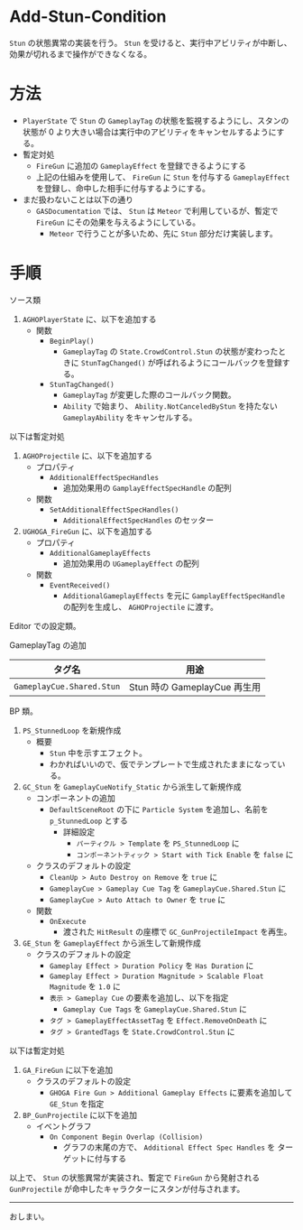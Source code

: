 # Add-Stun-Condition
`Stun` の状態異常の実装を行う。
`Stun` を受けると、実行中アビリティが中断し、効果が切れるまで操作ができなくなる。


# 方法
* `PlayerState` で `Stun` の `GameplayTag` の状態を監視するようにし、スタンの状態が 0 より大きい場合は実行中のアビリティをキャンセルするようにする。
* 暫定対処
	* `FireGun` に追加の `GameplayEffect` を登録できるようにする
	* 上記の仕組みを使用して、 `FireGun` に `Stun` を付与する `GameplayEffect` を登録し、命中した相手に付与するようにする。
* まだ扱わないことは以下の通り
	* `GASDocumentation` では、 `Stun` は `Meteor` で利用しているが、暫定で `FireGun` にその効果を与えるようにしている。
		* `Meteor` で行うことが多いため、先に `Stun` 部分だけ実装します。


# 手順

ソース類

1. `AGHOPlayerState` に、以下を追加する
	* 関数
		* `BeginPlay()`
			* `GameplayTag` の `State.CrowdControl.Stun` の状態が変わったときに `StunTagChanged()` が呼ばれるようにコールバックを登録する。
		* `StunTagChanged()`
			* `GameplayTag` が変更した際のコールバック関数。
			* `Ability` で始まり、 `Ability.NotCanceledByStun` を持たない `GameplayAbility` をキャンセルする。

以下は暫定対処

1. `AGHOProjectile` に、以下を追加する
	* プロパティ
		* `AdditionalEffectSpecHandles`
			* 追加効果用の `GamplayEffectSpecHandle` の配列
	* 関数
		* `SetAdditionalEffectSpecHandles()`
			* `AdditionalEffectSpecHandles` のセッター
1. `UGHOGA_FireGun` に、以下を追加する
	* プロパティ
		* `AdditionalGameplayEffects`
			* 追加効果用の `UGameplayEffect` の配列
	* 関数
		* `EventReceived()`
			* `AdditionalGameplayEffects` を元に `GamplayEffectSpecHandle` の配列を生成し、 `AGHOProjectile` に渡す。


Editor での設定類。

GameplayTag の追加

| タグ名                        | 用途                                                                |
|-------------------------------|---------------------------------------------------------------------|
| `GameplayCue.Shared.Stun`     | Stun 時の GameplayCue 再生用                                        |



BP 類。
1. `PS_StunnedLoop` を新規作成
	* 概要
		* `Stun` 中を示すエフェクト。
		* わかればいいので、仮でテンプレートで生成されたままになっている。
1. `GC_Stun` を `GameplayCueNotify_Static` から派生して新規作成
	* コンポーネントの追加
		* `DefaultSceneRoot` の下に `Particle System` を追加し、名前を `p_StunnedLoop` とする
			* 詳細設定
				* `パーティクル > Template` を `PS_StunnedLoop` に
				* `コンポーネントティック > Start with Tick Enable` を `false` に
	* クラスのデフォルトの設定
		* `CleanUp > Auto Destroy on Remove` を `true` に
		* `GameplayCue > Gameplay Cue Tag` を `GameplayCue.Shared.Stun` に
		* `GameplayCue > Auto Attach to Owner` を `true` に
	* 関数
		* `OnExecute`
			* 渡された `HitResult` の座標で `GC_GunProjectileImpact` を再生。
1. `GE_Stun` を `GameplayEffect` から派生して新規作成
	* クラスのデフォルトの設定
		* `Gameplay Effect > Duration Policy` を `Has Duration` に
		* `Gameplay Effect > Duration Magnitude > Scalable Float Magnitude` を `1.0` に
		* `表示 > Gameplay Cue` の要素を追加し、以下を指定
			* `Gameplay Cue Tags` を `GameplayCue.Shared.Stun` に
		* `タグ > GameplayEffectAssetTag` を `Effect.RemoveOnDeath` に
		* `タグ > GrantedTags` を `State.CrowdControl.Stun` に


以下は暫定対処

1. `GA_FireGun` に以下を追加
	* クラスのデフォルトの設定
		* `GHOGA Fire Gun > Additional Gameplay Effects` に要素を追加して `GE_Stun` を指定
1. `BP_GunProjectile` に以下を追加
	* イベントグラフ
		* `On Component Begin Overlap (Collision)`
			* グラフの末尾の方で、 `Additional Effect Spec Handles` を ターゲットに付与する


以上で、 `Stun` の状態異常が実装され、暫定で `FireGun` から発射される `GunProjectile` が命中したキャラクターにスタンが付与されます。



-----
おしまい。
